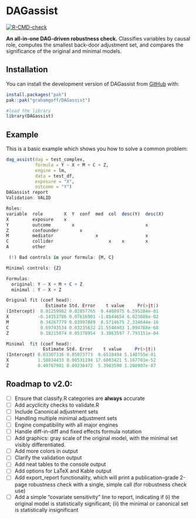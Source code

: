 
<!-- README.md is generated from README.Rmd. Please edit that file -->

# DAGassist

<!-- badges: start -->

[![R-CMD-check](https://github.com/grahamgoff/DAGassist/actions/workflows/R-CMD-check.yaml/badge.svg)](https://github.com/grahamgoff/DAGassist/actions/workflows/R-CMD-check.yaml)
<!-- badges: end -->

**An all-in-one DAG-driven robustness check.** Classifies variables by
causal role, computes the smallest back-door adjustment set, and
compares the significance of the original and minimal models.

## Installation

You can install the development version of DAGassist from
[GitHub](https://github.com/) with:

``` r
install.packages("pak")
pak::pak("grahamgoff/DAGassist")

#load the library
library(DAGassist) 
```

## Example

This is a basic example which shows you how to solve a common problem:

``` r
dag_assist(dag = test_complex, 
           formula = Y ~ X + M + C + Z,
           engine = lm,
           data = test_df, 
           exposure = "X",
           outcome = "Y")
DAGassist report
Validation: VALID

Roles:
variable  role        X  Y  conf  med  col  desc(Y)  desc(X)
X         exposure    x                                     
Y         outcome        x                           x      
Z         confounder        x                               
M         mediator                x                  x      
C         collider                     x    x        x      
A         other                                             

 (!) Bad controls in your formula: {M, C}

Minimal controls: {Z}

Formulas:
  original: Y ~ X + M + C + Z
  minimal : Y ~ X + Z

Original fit (coef head):
               Estimate Std. Error    t value     Pr(>|t|)
(Intercept)  0.01259982 0.02857765  0.4408975 6.595284e-01
X           -0.14353786 0.07616901 -1.8844654 6.023608e-02
M            0.34267779 0.03997889  8.5714675 2.334644e-16
C            0.69743534 0.03235632 21.5548403 1.094768e-68
Z            0.18215074 0.05378954  3.3863597 7.793151e-04

Minimal  fit (coef head):
              Estimate Std. Error    t value     Pr(>|t|)
(Intercept) 0.03307336 0.05073773  0.6518494 5.148755e-01
X           1.50834433 0.08531194 17.6803421 5.167703e-52
Z           0.49787901 0.09236472  5.3903590 1.208907e-07
```

## Roadmap to v2.0:

- [ ] Ensure that classify.R categories are **always** accurate
- [ ] Add acyclicity checks to validate.R
- [ ] Include Canonical adjustment sets
- [ ] Handling multiple minimal adjustment sets
- [ ] Engine compatibility with all major engines
- [ ] Handle diff-in-diff and fixed effects formula notation
- [ ] Add graphics: gray scale of the original model, with the minimal
  set visibly differentiated.
- [ ] Add more colors in output
- [ ] Clarify the validation output
- [ ] Add neat tables to the console output
- [ ] Add options for LaTeX and Kable output
- [ ] Add export_report functionality, which will print a
  publication-grade 2-page robustness check with a single, simple call
  (for robustness check use)
- [ ] Add a simple “covariate sensitivity” line to report, indicating
  if (i) the original model is statistically significant; (ii) the
  minimal or canonical set is statistically insignificant
